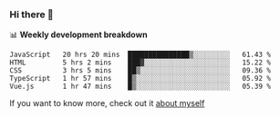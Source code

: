 ### Hi there 👋

<!--
**HondryTravis/HondryTravis** is a ✨ _special_ ✨ repository because its `README.md` (this file) appears on your GitHub profile.

Here are some ideas to get you started:

- 🔭 I’m currently working on ...
- 🌱 I’m currently learning ...
- 👯 I’m looking to collaborate on ...
- 🤔 I’m looking for help with ...
- 💬 Ask me about ...
- 📫 How to reach me: ...
- 😄 Pronouns: ...
- ⚡ Fun fact: ...
-->

<!-- [![travis's github stats](https://github-readme-stats.vercel.app/api?username=HondryTravis)](https://github.com/anuraghazra/github-readme-stats)  -->
<!-- ![travis's github stats](https://github-readme-stats.anuraghazra1.vercel.app/api/top-langs/?username=HondryTravis&theme=nord&layout=compact) -->

📊 **Weekly development breakdown**

<!--START_SECTION:waka-->
```text
JavaScript   20 hrs 20 mins  ███████████████▒░░░░░░░░░   61.43 % 
HTML         5 hrs 2 mins    ███▓░░░░░░░░░░░░░░░░░░░░░   15.22 % 
CSS          3 hrs 5 mins    ██▒░░░░░░░░░░░░░░░░░░░░░░   09.36 % 
TypeScript   1 hr 57 mins    █▒░░░░░░░░░░░░░░░░░░░░░░░   05.92 % 
Vue.js       1 hr 47 mins    █▒░░░░░░░░░░░░░░░░░░░░░░░   05.39 % 
```
<!--END_SECTION:waka-->

If you want to know more, check out it [about myself](https://hondrytravis.github.io/)
